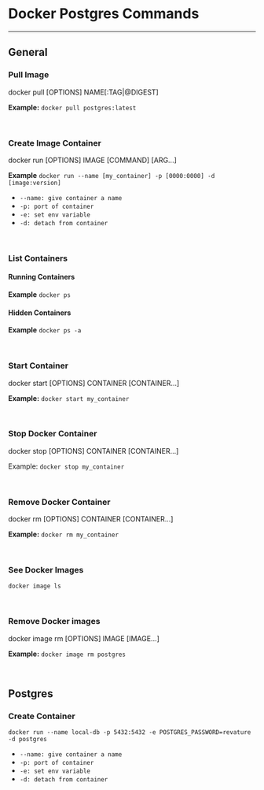 # Docker Postgres Commands

---

## General

### Pull Image

docker pull [OPTIONS] NAME[:TAG|@DIGEST]

**Example:**
```docker pull postgres:latest```

<br>

### Create Image Container

docker run [OPTIONS] IMAGE [COMMAND] [ARG...]

**Example** `docker run --name [my_container] -p [0000:0000] -d [image:version]`

- ```--name: give container a name```
- ```-p: port of container```
- ```-e: set env variable```
- ```-d: detach from container```

<br>

### List Containers

#### Running Containers

**Example** `docker ps`

#### Hidden Containers
**Example** `docker ps -a`

<br>

### Start Container

docker start [OPTIONS] CONTAINER [CONTAINER...]

**Example:** ```docker start my_container```

<br>

### Stop Docker Container

docker stop [OPTIONS] CONTAINER [CONTAINER...]

Example: ```docker stop my_container```

<br>

### Remove Docker Container

docker rm [OPTIONS] CONTAINER [CONTAINER...]

**Example:** ```docker rm my_container```

<br>

### See Docker Images

```docker image ls```

<br>

### Remove Docker images

docker image rm [OPTIONS] IMAGE [IMAGE...]

**Example:** ```docker image rm postgres```

<br>

## Postgres

### Create Container

```docker run --name local-db -p 5432:5432 -e POSTGRES_PASSWORD=revature -d postgres```

- ```--name: give container a name```
- ```-p: port of container```
- ```-e: set env variable```
- ```-d: detach from container```